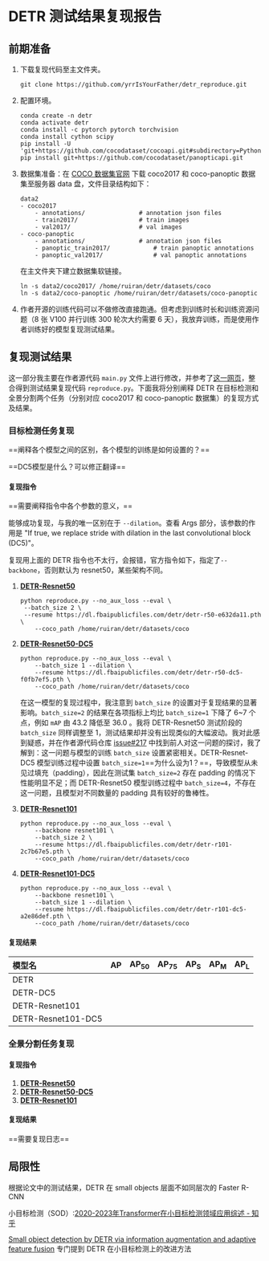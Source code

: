 # DETR 测试结果复现报告

## 前期准备

1. 下载复现代码至主文件夹。

   ```
   git clone https://github.com/yrrIsYourFather/detr_reproduce.git
   ```

2. 配置环境。

   ```
   conda create -n detr
   conda activate detr
   conda install -c pytorch pytorch torchvision
   conda install cython scipy
   pip install -U 'git+https://github.com/cocodataset/cocoapi.git#subdirectory=PythonAPI'
   pip install git+https://github.com/cocodataset/panopticapi.git
   ```

3. 数据集准备：在 [COCO 数据集官网](https://cocodataset.org/#download) 下载 coco2017 和 coco-panoptic 数据集至服务器 data 盘，文件目录结构如下：

   ```
   data2
   - coco2017
       - annotations/  				# annotation json files
       - train2017/    				# train images
       - val2017/      				# val images
   - coco-panoptic
       - annotations/  				# annotation json files
       - panoptic_train2017/    		# train panoptic annotations
       - panoptic_val2017/      		# val panoptic annotations
   ```

   在主文件夹下建立数据集软链接。

   ```
   ln -s data2/coco2017/ /home/ruiran/detr/datasets/coco
   ln -s data2/coco-panoptic /home/ruiran/detr/datasets/coco-panoptic
   ```

4. 作者开源的训练代码可以不做修改直接跑通。但考虑到训练时长和训练资源问题（8 张 V100 并行训练 300 轮次大约需要 6 天），我放弃训练，而是使用作者训练好的模型复现测试结果。

## 复现测试结果

这一部分我主要在作者源代码 `main.py` 文件上进行修改，并参考了[这一网页](https://gist.github.com/szagoruyko/9c9ebb8455610958f7deaa27845d7918)，整合得到测试结果复现代码 `reproduce.py`。下面我将分别阐释 DETR 在目标检测和全景分割两个任务（分别对应 coco2017 和 coco-panoptic 数据集）的复现方式及结果。

### 目标检测任务复现

==阐释各个模型之间的区别，各个模型的训练是如何设置的？==

==DC5模型是什么？可以修正翻译==

#### 复现指令

==需要阐释指令中各个参数的意义，==

能够成功复现，与我的唯一区别在于 `--dilation`。查看 Args 部分，该参数的作用是 "If true, we replace stride with dilation in the last convolutional block (DC5)"。

复现用上面的 DETR 指令也不太行，会报错，官方指令如下，指定了`--backbone`，否则默认为 resnet50，某些架构不同。

1. **[DETR-Resnet50](https://dl.fbaipublicfiles.com/detr/detr-r50-e632da11.pth)** 

   ```
   python reproduce.py --no_aux_loss --eval \
   	--batch_size 2 \
   	--resume https://dl.fbaipublicfiles.com/detr/detr-r50-e632da11.pth \
       --coco_path /home/ruiran/detr/datasets/coco
   ```

2. **[DETR-Resnet50-DC5](https://dl.fbaipublicfiles.com/detr/detr-r50-dc5-f0fb7ef5.pth)**

   ```
   python reproduce.py --no_aux_loss --eval \
       --batch_size 1 --dilation \
       --resume https://dl.fbaipublicfiles.com/detr/detr-r50-dc5-f0fb7ef5.pth \
       --coco_path /home/ruiran/detr/datasets/coco
   ```

   在这一模型的复现过程中，我注意到 `batch_size` 的设置对于复现结果的显著影响。`batch_size=2` 的结果在各项指标上均比 `batch_size=1` 下降了 6~7 个点，例如 `mAP` 由 43.2 降低至 36.0 。我将 DETR-Resnet50 测试阶段的 `batch_size` 同样调整至 1，测试结果却并没有出现类似的大幅波动。我对此感到疑惑，并在作者源代码仓库 [issue#217](https://github.com/facebookresearch/detr/issues/217#issuecomment-684087741) 中找到前人对这一问题的探讨，我了解到：这一问题与模型的训练 `batch_size` 设置紧密相关。DETR-Resnet-DC5 模型训练过程中设置 `batch_size=1`==为什么设为1？==，导致模型从未见过填充（padding），因此在测试集 `batch_size=2` 存在 padding 的情况下性能明显不足；而 DETR-Resnet50 模型训练过程中 `batch_size=4`，不存在这一问题，且模型对不同数量的 padding 具有较好的鲁棒性。

3. **[DETR-Resnet101](https://dl.fbaipublicfiles.com/detr/detr-r101-2c7b67e5.pth)** 

   ```
   python reproduce.py --no_aux_loss --eval \
       --backbone resnet101 \
       --batch_size 2 \
       --resume https://dl.fbaipublicfiles.com/detr/detr-r101-2c7b67e5.pth \
       --coco_path /home/ruiran/detr/datasets/coco
   ```

4. **[DETR-Resnet101-DC5](https://dl.fbaipublicfiles.com/detr/detr-r101-dc5-a2e86def.pth)**

   ```
   python reproduce.py --no_aux_loss --eval \
       --backbone resnet101 \
       --batch_size 1 --dilation \
       --resume https://dl.fbaipublicfiles.com/detr/detr-r101-dc5-a2e86def.pth \
       --coco_path /home/ruiran/detr/datasets/coco
   ```

#### 复现结果

| 模型名             |  AP  | AP$_{50}$ | AP$_{75}$ | AP$_\text{S}$ | AP$_\text{M}$ | AP$_\text{L}$ |
| :----------------- | :--: | :-------: | :-------: | :-----------: | :-----------: | :-----------: |
| DETR               |      |           |           |               |               |               |
| DETR-DC5           |      |           |           |               |               |               |
| DETR-Resnet101     |      |           |           |               |               |               |
| DETR-Resnet101-DC5 |      |           |           |               |               |               |

### 全景分割任务复现

#### 复现指令

1. **[DETR-Resnet50](https://dl.fbaipublicfiles.com/detr/detr-r50-panoptic-00ce5173.pth)**
2. **[DETR-Resnet50-DC5](https://dl.fbaipublicfiles.com/detr/detr-r50-dc5-panoptic-da08f1b1.pth)**
3. **[DETR-Resnet101](https://dl.fbaipublicfiles.com/detr/detr-r101-panoptic-40021d53.pth)**

#### 复现结果

==需要复现日志==

## 局限性

根据论文中的测试结果，DETR 在 small objects 层面不如同层次的 Faster R-CNN

小目标检测（SOD）:[2020-2023年Transformer在小目标检测领域应用综述 - 知乎](https://zhuanlan.zhihu.com/p/656402058)

[Small object detection by DETR via information augmentation and adaptive feature fusion](https://x.sci-hub.org.cn/target?link=https://dl.acm.org/doi/abs/10.1145/3664524.3675362) 专门提到 DETR 在小目标检测上的改进方法